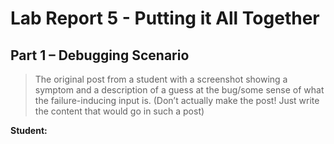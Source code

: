 # Lab Report 5 - Putting it All Together

## Part 1 – Debugging Scenario

> The original post from a student with a screenshot showing a symptom and a description of a guess at the bug/some sense of what the failure-inducing input is. (Don’t actually make the post! Just write the content that would go in such a post)<br>

**Student:**
